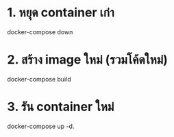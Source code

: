 # 1. หยุด container เก่า
docker-compose down

# 2. สร้าง image ใหม่ (รวมโค้ดใหม่)
docker-compose build

# 3. รัน container ใหม่
docker-compose up -d.

